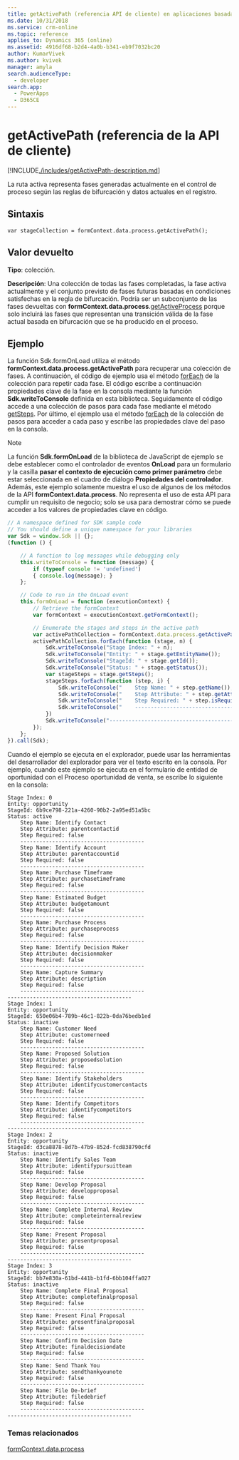 ```yaml
---
title: getActivePath (referencia API de cliente) en aplicaciones basadas en modelo| Microsoft Docs
ms.date: 10/31/2018
ms.service: crm-online
ms.topic: reference
applies_to: Dynamics 365 (online)
ms.assetid: 4916df68-b2d4-4a0b-b341-eb9f7032bc20
author: KumarVivek
ms.author: kvivek
manager: amyla
search.audienceType:
  - developer
search.app:
  - PowerApps
  - D365CE
---
```

# <a name="getactivepath-client-api-reference"></a>getActivePath (referencia de la API de cliente)



[!INCLUDE[./includes/getActivePath-description.md](./includes/getActivePath-description.md)]

La ruta activa representa fases generadas actualmente en el control de proceso según las reglas de bifurcación y datos actuales en el registro.

## <a name="syntax"></a>Sintaxis

`var stageCollection = formContext.data.process.getActivePath();`

## <a name="return-value"></a>Valor devuelto

**Tipo**: colección. 

**Descripción**: Una colección de todas las fases completadas, la fase activa actualmente y el conjunto previsto de fases futuras basadas en condiciones satisfechas en la regla de bifurcación. Podría ser un subconjunto de las fases devueltas con **formContext.data.process**.[getActiveProcess](../activeprocess/getActiveProcess.md) porque solo incluirá las fases que representan una transición válida de la fase actual basada en bifurcación que se ha producido en el proceso.

## <a name="example"></a>Ejemplo

La función Sdk.formOnLoad utiliza el método **formContext.data.process.getActivePath** para recuperar una colección de fases. A continuación, el código de ejemplo usa el método [forEach](../../collections/forEach.md) de la colección para repetir cada fase. El código escribe a continuación propiedades clave de la fase en la consola mediante la función **Sdk.writeToConsole** definida en esta biblioteca. Seguidamente el código accede a una colección de pasos para cada fase mediante el método [getSteps](../stage/getSteps.md). Por último, el ejemplo usa el método [forEach](../../collections/forEach.md) de la colección de pasos para acceder a cada paso y escribe las propiedades clave del paso en la consola.

>[!NOTE]
>La función **Sdk.formOnLoad** de la biblioteca de JavaScript de ejemplo se debe establecer como el controlador de eventos **OnLoad** para un formulario y la casilla **pasar el contexto de ejecución como primer parámetro** debe estar seleccionada en el cuadro de diálogo **Propiedades del controlador**.<br/>Además, este ejemplo solamente muestra el uso de algunos de los métodos de la API **formContext.data.process**. No representa el uso de esta API para cumplir un requisito de negocio; solo se usa para demostrar cómo se puede acceder a los valores de propiedades clave en código.

```JavaScript
// A namespace defined for SDK sample code
// You should define a unique namespace for your libraries
var Sdk = window.Sdk || {};
(function () {

    // A function to log messages while debugging only
    this.writeToConsole = function (message) {
        if (typeof console != 'undefined')
        { console.log(message); }
    };

    // Code to run in the OnLoad event 
    this.formOnLoad = function (executionContext) {
        // Retrieve the formContext
        var formContext = executionContext.getFormContext();

        // Enumerate the stages and steps in the active path
        var activePathCollection = formContext.data.process.getActivePath();
        activePathCollection.forEach(function (stage, n) {
            Sdk.writeToConsole("Stage Index: " + n);
            Sdk.writeToConsole("Entity: " + stage.getEntityName());
            Sdk.writeToConsole("StageId: " + stage.getId());
            Sdk.writeToConsole("Status: " + stage.getStatus());
            var stageSteps = stage.getSteps();
            stageSteps.forEach(function (step, i) {
                Sdk.writeToConsole("    Step Name: " + step.getName());
                Sdk.writeToConsole("    Step Attribute: " + step.getAttribute());
                Sdk.writeToConsole("    Step Required: " + step.isRequired());
                Sdk.writeToConsole("    ---------------------------------------")
            })
            Sdk.writeToConsole("---------------------------------------")
        });
    };
}).call(Sdk);
```

Cuando el ejemplo se ejecuta en el explorador, puede usar las herramientas del desarrollador del explorador para ver el texto escrito en la consola. Por ejemplo, cuando este ejemplo se ejecuta en el formulario de entidad de oportunidad con el Proceso oportunidad de venta, se escribe lo siguiente en la consola:

```
Stage Index: 0
Entity: opportunity
StageId: 6b9ce798-221a-4260-90b2-2a95ed51a5bc
Status: active
    Step Name: Identify Contact
    Step Attribute: parentcontactid
    Step Required: false
    ---------------------------------------
    Step Name: Identify Account
    Step Attribute: parentaccountid
    Step Required: false
    ---------------------------------------
    Step Name: Purchase Timeframe
    Step Attribute: purchasetimeframe
    Step Required: false
    ---------------------------------------
    Step Name: Estimated Budget
    Step Attribute: budgetamount
    Step Required: false
    ---------------------------------------
    Step Name: Purchase Process
    Step Attribute: purchaseprocess
    Step Required: false
    ---------------------------------------
    Step Name: Identify Decision Maker
    Step Attribute: decisionmaker
    Step Required: false
    ---------------------------------------
    Step Name: Capture Summary
    Step Attribute: description
    Step Required: false
    ---------------------------------------
---------------------------------------
Stage Index: 1
Entity: opportunity
StageId: 650e06b4-789b-46c1-822b-0da76bedb1ed
Status: inactive
    Step Name: Customer Need
    Step Attribute: customerneed
    Step Required: false
    ---------------------------------------
    Step Name: Proposed Solution
    Step Attribute: proposedsolution
    Step Required: false
    ---------------------------------------
    Step Name: Identify Stakeholders
    Step Attribute: identifycustomercontacts
    Step Required: false
    ---------------------------------------
    Step Name: Identify Competitors
    Step Attribute: identifycompetitors
    Step Required: false
    ---------------------------------------
---------------------------------------
Stage Index: 2
Entity: opportunity
StageId: d3ca8878-8d7b-47b9-852d-fcd838790cfd
Status: inactive
    Step Name: Identify Sales Team
    Step Attribute: identifypursuitteam
    Step Required: false
    ---------------------------------------
    Step Name: Develop Proposal
    Step Attribute: developproposal
    Step Required: false
    ---------------------------------------
    Step Name: Complete Internal Review
    Step Attribute: completeinternalreview
    Step Required: false
    ---------------------------------------
    Step Name: Present Proposal
    Step Attribute: presentproposal
    Step Required: false
    ---------------------------------------
---------------------------------------
Stage Index: 3
Entity: opportunity
StageId: bb7e830a-61bd-441b-b1fd-6bb104ffa027
Status: inactive
    Step Name: Complete Final Proposal
    Step Attribute: completefinalproposal
    Step Required: false
    ---------------------------------------
    Step Name: Present Final Proposal
    Step Attribute: presentfinalproposal
    Step Required: false
    ---------------------------------------
    Step Name: Confirm Decision Date
    Step Attribute: finaldecisiondate
    Step Required: false
    ---------------------------------------
    Step Name: Send Thank You
    Step Attribute: sendthankyounote
    Step Required: false
    ---------------------------------------
    Step Name: File De-brief
    Step Attribute: filedebrief
    Step Required: false
    ---------------------------------------
---------------------------------------
```

### <a name="related-topics"></a>Temas relacionados

[formContext.data.process](../../formContext-data-process.md)
 


